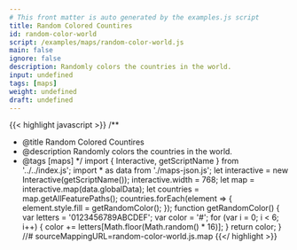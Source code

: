 ```yaml
---
# This front matter is auto generated by the examples.js script
title: Random Colored Countires
id: random-color-world
script: /examples/maps/random-color-world.js
main: false
ignore: false
description: Randomly colors the countries in the world.
input: undefined
tags: [maps]
weight: undefined
draft: undefined
---
```


{{< highlight javascript >}}
/**
* @title Random Colored Countires
* @description Randomly colors the countries in the world.
* @tags [maps]
*/
import { Interactive, getScriptName } from '../../index.js';
import * as data from './maps-json.js';
let interactive = new Interactive(getScriptName());
interactive.width = 768;
let map = interactive.map(data.globalData);
let countries = map.getAllFeaturePaths();
countries.forEach(element => {
    element.style.fill = getRandomColor();
});
function getRandomColor() {
    var letters = '0123456789ABCDEF';
    var color = '#';
    for (var i = 0; i < 6; i++) {
        color += letters[Math.floor(Math.random() * 16)];
    }
    return color;
}
//# sourceMappingURL=random-color-world.js.map
{{</ highlight >}}

